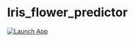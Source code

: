 # Iris_flower_predictor
[![Launch App](https://img.shields.io/badge/Launch-App-brightgreen?style=for-the-badge)](https://share.streamlit.io/ahmed-yusuf/Iris_flower_predictor/main/data_science.py)
